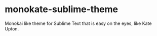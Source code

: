 monokate-sublime-theme
======================

Monokai like theme for Sublime Text that is easy on the eyes, like Kate Upton.
